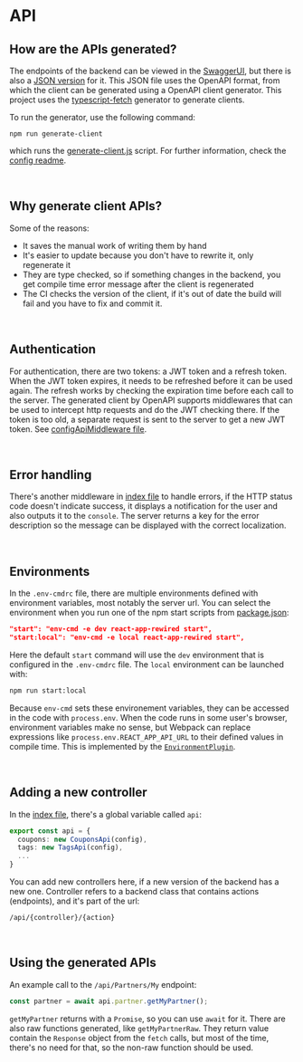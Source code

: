 # API

## How are the APIs generated?

The endpoints of the backend can be viewed in the
[SwaggerUI](https://pkm-coupon-dev.grapetest.xyz/swagger), but there is also a [JSON
version](https://pkm-coupon-dev.grapetest.xyz/swagger/v1/swagger.json) for it. This JSON file uses
the OpenAPI format, from which the client can be generated using a OpenAPI client generator. This
project uses the
[typescript-fetch](https://openapi-generator.tech/docs/generators/typescript-fetch/) generator to
generate clients.

To run the generator, use the following command:

```
npm run generate-client
```

which runs the [generate-client.js](../../config/generate-client.js) script.
For further information, check the [config readme](../../config/README.md).

</br>

## Why generate client APIs?

Some of the reasons:

- It saves the manual work of writing them by hand
- It's easier to update because you don't have to rewrite it, only regenerate it
- They are type checked, so if something changes in the backend, you get compile time error message
  after the client is regenerated
- The CI checks the version of the client, if it's out of date the build will fail and you have to
  fix and commit it.

</br>

## Authentication

For authentication, there are two tokens: a JWT token and a refresh token. When the JWT token expires,
it needs to be refreshed before it can be used again. The refresh works by checking the expiration
time before each call to the server. The generated client by OpenAPI supports middlewares that can
be used to intercept http requests and do the JWT checking there. If the token is too old, a
separate request is sent to the server to get a new JWT token. See [configApiMiddleware file](configApiMiddleware.ts).

</br>

## Error handling

There's another middleware in [index file](index.ts) to handle errors, if the HTTP status code doesn't indicate
success, it displays a notification for the user and also outputs it to the `console`. The server
returns a key for the error description so the message can be displayed with the correct localization.

</br>

## Environments

In the `.env-cmdrc` file, there are multiple environments defined with environment variables, most
notably the server url. You can select the environment when you run one of the npm start scripts
from [package.json](../../package.json):

```json
"start": "env-cmd -e dev react-app-rewired start",
"start:local": "env-cmd -e local react-app-rewired start",
```

Here the default `start` command will use the `dev` environment that is configured in the
`.env-cmdrc` file. The `local` environment can be launched with:

```bash
npm run start:local
```

Because `env-cmd` sets these environement variables, they can be accessed in the code with
`process.env`. When the code runs in some user's browser, environment variables make no sense, but
Webpack can replace expressions like `process.env.REACT_APP_API_URL` to their defined values in
compile time. This is implemented by the
[`EnvironmentPlugin`](https://webpack.js.org/plugins/environment-plugin/).

</br>

## Adding a new controller

In the [index file](index.ts), there's a global variable called `api`:

```ts
export const api = {
  coupons: new CouponsApi(config),
  tags: new TagsApi(config),
  ...
}
```

You can add new controllers here, if a new version of the backend has a new one. Controller refers
to a backend class that contains actions (endpoints), and it's part of the url:

```
/api/{controller}/{action}
```

</br>

## Using the generated APIs

An example call to the `/api/Partners/My` endpoint:

```ts
const partner = await api.partner.getMyPartner();
```

`getMyPartner` returns with a `Promise`, so you can use `await` for it. There are also raw functions
generated, like `getMyPartnerRaw`. They return value contain the `Response` object from the `fetch`
calls, but most of the time, there's no need for that, so the non-raw function should be used.
